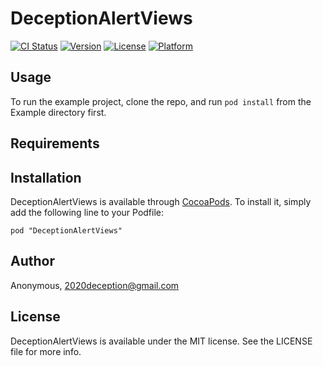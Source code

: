 # DeceptionAlertViews

[![CI Status](http://img.shields.io/travis/Anonymous/DeceptionAlertViews.svg?style=flat)](https://travis-ci.org/Anonymous/DeceptionAlertViews)
[![Version](https://img.shields.io/cocoapods/v/DeceptionAlertViews.svg?style=flat)](http://cocoadocs.org/docsets/DeceptionAlertViews)
[![License](https://img.shields.io/cocoapods/l/DeceptionAlertViews.svg?style=flat)](http://cocoadocs.org/docsets/DeceptionAlertViews)
[![Platform](https://img.shields.io/cocoapods/p/DeceptionAlertViews.svg?style=flat)](http://cocoadocs.org/docsets/DeceptionAlertViews)

## Usage

To run the example project, clone the repo, and run `pod install` from the Example directory first.

## Requirements

## Installation

DeceptionAlertViews is available through [CocoaPods](http://cocoapods.org). To install
it, simply add the following line to your Podfile:

    pod "DeceptionAlertViews"

## Author

Anonymous, 2020deception@gmail.com

## License

DeceptionAlertViews is available under the MIT license. See the LICENSE file for more info.

